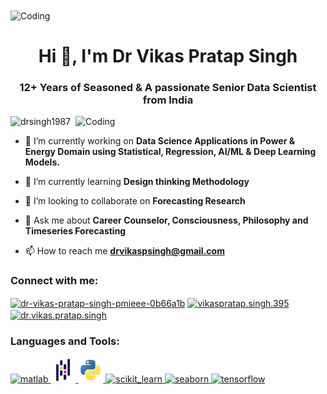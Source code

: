 <img align="center" alt="Coding"   width="1200" src="https://www.american.edu/spa/data-science/images/Data-Science-Institute_banner.jpg" />
<h1 align="center">Hi 👋, I'm Dr Vikas Pratap Singh</h1>
<h3 align="center">12+ Years of Seasoned & A passionate Senior Data Scientist from India</h3>
<img align="right" alt="Coding" width="400" src="https://149695847.v2.pressablecdn.com/wp-content/uploads/2018/12/developer-dribbble.gif" />
<p align="left"> <img src="https://komarev.com/ghpvc/?username=drsingh1987&label=Profile%20views&color=0e75b6&style=flat" alt="drsingh1987" /> </p>

- 🔭 I’m currently working on **Data Science Applications in Power & Energy Domain using Statistical, Regression, AI/ML & Deep Learning Models.**

- 🌱 I’m currently learning **Design thinking Methodology**

- 👯 I’m looking to collaborate on **Forecasting Research**

- 💬 Ask me about **Career Counselor, Consciousness, Philosophy and Timeseries Forecasting**

- 📫 How to reach me **drvikaspsingh@gmail.com**

<h3 align="left">Connect with me:</h3>
<p align="left">
<a href="https://linkedin.com/in/dr-vikas-pratap-singh-pmieee-0b66a1b" target="blank"><img align="center" src="https://raw.githubusercontent.com/rahuldkjain/github-profile-readme-generator/master/src/images/icons/Social/linked-in-alt.svg" alt="dr-vikas-pratap-singh-pmieee-0b66a1b" height="30" width="40" /></a>
<a href="https://fb.com/vikaspratap.singh.395" target="blank"><img align="center" src="https://raw.githubusercontent.com/rahuldkjain/github-profile-readme-generator/master/src/images/icons/Social/facebook.svg" alt="vikaspratap.singh.395" height="30" width="40" /></a>
<a href="https://instagram.com/dr.vikas.pratap.singh" target="blank"><img align="center" src="https://raw.githubusercontent.com/rahuldkjain/github-profile-readme-generator/master/src/images/icons/Social/instagram.svg" alt="dr.vikas.pratap.singh" height="30" width="40" /></a>
</p>

<h3 align="left">Languages and Tools:</h3>
<p align="left"> <a href="https://www.mathworks.com/" target="_blank" rel="noreferrer"> <img src="https://upload.wikimedia.org/wikipedia/commons/2/21/Matlab_Logo.png" alt="matlab" width="40" height="40"/> </a> <a href="https://pandas.pydata.org/" target="_blank" rel="noreferrer"> <img src="https://raw.githubusercontent.com/devicons/devicon/2ae2a900d2f041da66e950e4d48052658d850630/icons/pandas/pandas-original.svg" alt="pandas" width="40" height="40"/> </a> <a href="https://www.python.org" target="_blank" rel="noreferrer"> <img src="https://raw.githubusercontent.com/devicons/devicon/master/icons/python/python-original.svg" alt="python" width="40" height="40"/> </a> <a href="https://scikit-learn.org/" target="_blank" rel="noreferrer"> <img src="https://upload.wikimedia.org/wikipedia/commons/0/05/Scikit_learn_logo_small.svg" alt="scikit_learn" width="40" height="40"/> </a> <a href="https://seaborn.pydata.org/" target="_blank" rel="noreferrer"> <img src="https://seaborn.pydata.org/_images/logo-mark-lightbg.svg" alt="seaborn" width="40" height="40"/> </a> <a href="https://www.tensorflow.org" target="_blank" rel="noreferrer"> <img src="https://www.vectorlogo.zone/logos/tensorflow/tensorflow-icon.svg" alt="tensorflow" width="40" height="40"/> </a> </p>
